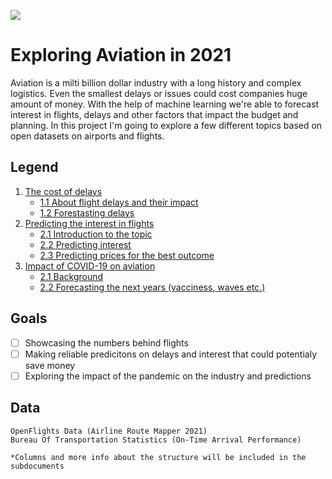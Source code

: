 ![](https://i.imgur.com/BVeBU4o.png)
# Exploring Aviation in 2021
Aviation is a milti billion dollar industry with a long history and complex logistics. Even the smallest delays or issues could cost companies huge amount of money. With the help of machine learning we're able to forecast interest in flights, delays and other factors that impact the budget and planning. In this project I'm going to explore a few different topics based on open datasets on airports and flights.

## Legend
1. [The cost of delays](docs/eda.md)
	 - [1.1 About flight delays and their impact](docs/)
   - [1.2 Forestasting delays](docs/)
2. [Predicting the interest in flights](docs/eda.md)
	 - [2.1 Introduction to the topic](docs/)
   - [2.2 Predicting interest](docs/)
   - [2.3 Predicting prices for the best outcome](docs/)
3. [Impact of COVID-19 on aviation](docs/eda.md)
	 - [2.1 Background](docs/)
   - [2.2 Forecasting the next years (vacciness, waves etc.)](docs/)

## Goals
- [ ] Showcasing the numbers behind flights
- [ ] Making reliable predicitons on delays and interest that could potentialy save money
- [ ] Exploring the impact of the pandemic on the industry and predictions

## Data
```
OpenFlights Data (Airline Route Mapper 2021)
Bureau Of Transportation Statistics (On-Time Arrival Performance)

*Columns and more info about the structure will be included in the subdocuments
```
